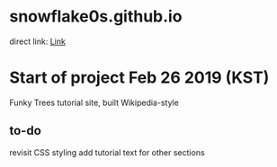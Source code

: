 # snowflake0s.github.io
direct link:
<a href="https://snowflake0s.github.io/">Link</a>
<h1>Start of project Feb 26 2019 (KST)</h1>
Funky Trees tutorial site, built Wikipedia-style
<h2>to-do</h2>
revisit CSS styling
add tutorial text for other sections
